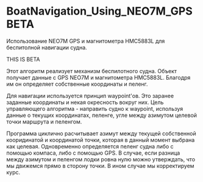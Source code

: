 # BoatNavigation_Using_NEO7M_GPS BETA
Использование NEO7M GPS и магнитометра HMC5883L для беспитолной навигации судна.

THIS IS BETA

Этот алгоритм реализует механизм беспилотного судна. Объект получает данные с GPS NEO7M и магнитометра HMC5883L. 
Благодря им он определяет собственные координаты и пеленг. 

Для навигации используется принцип waypoint'ов. Это заранее заданные координаты и некая окресность вокруг них. 
Цель управляющего алгоритма - направить судно к waypoint, используя данные о текущих координатах, пеленге, угле между азимутом целевой точки маршрута и пеленгом.

Программа циклично расчитывает азимут между текущей собственной кооридинатой и координатой 
точки, которая в данный момент выбрана как целевая. Одновременно определяется пеленг судна либо с помощью компаса, либо с помощью GPS.
В случае, если разница между азимутом и пеленгом лодки ровна нулю можно утверждать, что мы движемся прямо в сторону точки. В ином случае 
мы корректируем курс.
